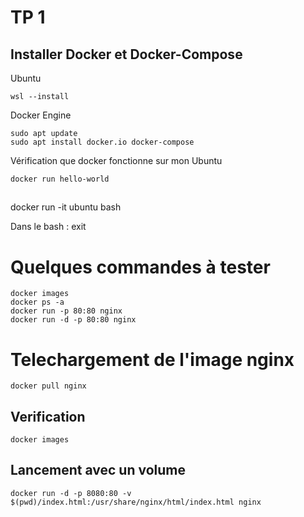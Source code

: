 # TP 1

## Installer Docker et Docker-Compose

Ubuntu

```
wsl --install

```

Docker Engine
```
sudo apt update
sudo apt install docker.io docker-compose
```
Vérification que docker fonctionne sur mon Ubuntu

```
docker run hello-world
```

## 

docker run -it ubuntu bash

Dans le bash : exit

# Quelques commandes à tester

```
docker images
docker ps -a
docker run -p 80:80 nginx
docker run -d -p 80:80 nginx
```


# Telechargement de l'image nginx 

```
docker pull nginx
```
## Verification 

```
docker images

```
## Lancement avec un volume 

```
docker run -d -p 8080:80 -v $(pwd)/index.html:/usr/share/nginx/html/index.html nginx
```





